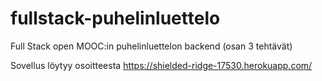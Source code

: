 # fullstack-puhelinluettelo
 Full Stack open MOOC:in puhelinluettelon backend (osan 3 tehtävät)

Sovellus löytyy osoitteesta 
https://shielded-ridge-17530.herokuapp.com/